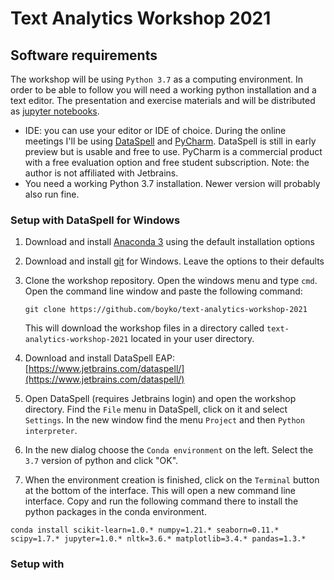# Text Analytics Workshop 2021

## Software requirements

The workshop will be using `Python 3.7` as a computing environment. In order to be able to follow you will need
a working python installation and a text editor. The presentation and exercise materials and will be distributed as [jupyter 
notebooks](https://jupyter.org/).

- IDE: you can use your editor or IDE of choice. During the online meetings I'll be using [DataSpell](https://www.jetbrains.com/dataspell/) 
  and [PyCharm](https://www.jetbrains.com/pycharm/). DataSpell is still in early preview but is usable and free to use. 
  PyCharm is a commercial product with a free evaluation option and free student subscription. Note: the author is not affiliated with
  Jetbrains.
- You need a working Python 3.7 installation. Newer version will probably also run fine.


### Setup with DataSpell for Windows

1. Download and install [Anaconda 3](https://www.anaconda.com/products/individual) using 
  the default installation options 
2. Download and install [git](https://git-scm.com/download/win) for Windows. Leave the options to their defaults 
3. Clone the workshop repository. Open the windows menu and type `cmd`. Open the command line window and paste the following
    command:
    ```
    git clone https://github.com/boyko/text-analytics-workshop-2021
    ```
   
    This will download the workshop files in a directory called `text-analytics-workshop-2021` located in your user 
    directory.

4. Download and install DataSpell EAP: [https://www.jetbrains.com/dataspell/](https://www.jetbrains.com/dataspell/)
5. Open DataSpell (requires Jetbrains login) and open the workshop directory.
   Find the `File` menu in DataSpell, click on it and select `Settings`. In the new window find the menu `Project` and 
   then `Python interpreter`.
6. In the new dialog choose the `Conda environment` on the left. Select the `3.7` version of python and click "OK".
7. When the environment creation is finished, click on the `Terminal` button at the bottom of the interface. 
   This will open a new command line interface. Copy and run the following command there to install 
   the python packages in the conda environment.

```
conda install scikit-learn=1.0.* numpy=1.21.* seaborn=0.11.* scipy=1.7.* jupyter=1.0.* nltk=3.6.* matplotlib=3.4.* pandas=1.3.*
```

### Setup with 

